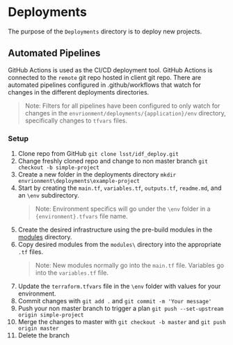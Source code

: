 # Deployments

The purpose of the `Deployments` directory is to deploy new projects.

## Automated Pipelines

GitHub Actions is used as the CI/CD deployment tool. GitHub Actions is connected to the `remote` git repo hosted in client git repo. There are automated pipelines configured in .github/workflows that watch for changes in the different deployments directories.
>Note: Filters for all pipelines have been configured to only watch for changes in the `envrionment/deployments/{application}/env` directory, specifically changes to `tfvars` files.

### Setup

1. Clone repo from GitHub `git clone lsst/idf_deploy.git`
1. Change freshly cloned repo and change to non master branch `git checkout -b simple-project`
1. Create a new folder in the deployments directory `mkdir envrionment\deployments\example-project`
1. Start by creating the `main.tf`, `variables.tf`, `outputs.tf`, `readme.md`, and an `\env` subdirectory.
    >Note: Environment specifics will go under the `\env` folder in a `{environment}.tfvars` file name.
1. Create the desired infrastructure using the pre-build modules in the [modules](./) directory.
1. Copy desired modules from the `modules\` directory into the appropriate `.tf` files.
    >Note: New modules normally go into the `main.tf` file. Variables go into the `variables.tf` file.
1. Update the `terraform.tfvars` file in the `\env` folder with values for your environment.
1. Commit changes with `git add .` and `git commit -m 'Your message'`
1. Push your non master branch to trigger a plan `git push --set-upstream origin simple-project`
1. Merge the changes to master with `git checkout -b master` and `git push origin master`
1. Delete the branch
